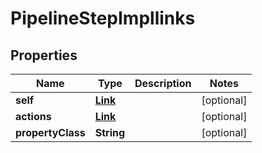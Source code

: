 

# PipelineStepImpllinks


## Properties

| Name | Type | Description | Notes |
|------------ | ------------- | ------------- | -------------|
|**self** | [**Link**](Link.md) |  |  [optional] |
|**actions** | [**Link**](Link.md) |  |  [optional] |
|**propertyClass** | **String** |  |  [optional] |



